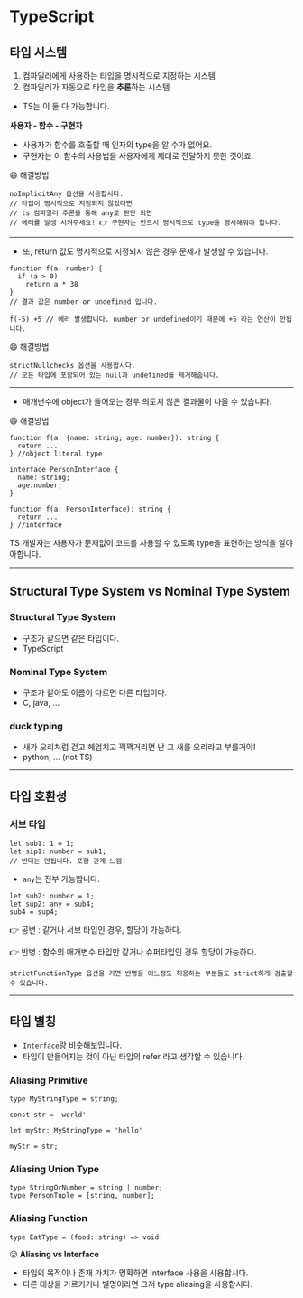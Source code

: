 # TypeScript

## 타입 시스템

1. 컴파일러에게 사용하는 타입을 명시적으로 지정하는 시스템
2. 컴파일러가 자동으로 타입을 **추론**하는 시스템
- TS는 이 둘 다 가능합니다.

**사용자 - 함수 - 구현자**

- 사용자가 함수를 호출할 때 인자의 type을 알 수가 없어요.
- 구현자는 이 함수의 사용법을 사용자에게 제대로 전달하지 못한 것이죠.

😄 해결방법

```tsx
noImplicitAny 옵션을 사용합시다.
// 타입이 명시적으로 지정되지 않았다면
// ts 컴파일러 추론을 통해 any로 판단 되면
// 에러를 발생 시켜주세요! 👉 구현자는 반드시 명시적으로 type을 명시해줘야 합니다.
```

---

- 또, return 값도 명시적으로 지정되지 않은 경우 문제가 발생할 수 있습니다.

```tsx
function f(a: number) {
  if (a > 0)
    return a * 38
}
// 결과 값은 number or undefined 입니다.

f(-5) +5 // 에러 발생합니다. number or undefined이기 때문에 +5 라는 연산이 안됩니다.
```

😄 해결방법

```tsx
strictNullchecks 옵션을 사용합시다.
// 모든 타입에 포함되어 있는 null과 undefined를 제거해줍니다.
```

---

- 매개변수에 object가 들어오는 경우 의도치 않은 결과물이 나올 수 있습니다.

😄 해결방법

```tsx
function f(a: {name: string; age: number}): string {
  return ...
} //object literal type
```

```tsx
interface PersonInterface {
  name: string;
  age:number;
}

function f(a: PersonInterface): string {
  return ...
} //interface
```

TS 개발자는 사용자가 문제없이 코드를 사용할 수 있도록 type을 표현하는 방식을 알야아합니다.

---

## Structural Type System vs Nominal Type System

### Structural Type System

- 구조가 같으면 같은 타입이다.
- TypeScript

### Nominal Type System

- 구조가 같아도 이름이 다르면 다른 타입이다.
- C, java, ...

### duck typing

- 새가 오리처럼 걷고 헤엄치고 꽥꽥거리면 난 그 새를 오리라고 부를거야!
- python, ... (not TS)

---

## 타입 호환성

### 서브 타입

```tsx
let sub1: 1 = 1;
let sip1: number = sub1; 
// 반대는 안됩니다. 포함 관계 느낌!
```

- `any`는 전부 가능합니다.

```tsx
let sub2: number = 1;
let sup2: any = sub4;
sub4 = sup4;
```

👉 공변 : 같거나 서브 타입인 경우, 할당이 가능하다.

👉 반병 : 함수의 매개변수 타입만 같거나 슈퍼타입인 경우 할당이 가능하다.

`strictFunctionType 옵션을 키면 반병을 어느정도 허용하는 부분들도 strict하게 검출할 수 있습니다.`

---

## 타입 별칭

- `Interface`랑 비슷해보입니다.
- 타입이 만들어지는 것이 아닌 타입의 refer 라고 생각할 수 있습니다.

### Aliasing Primitive

```tsx
type MyStringType = string;

const str = 'world'

let myStr: MyStringType = 'hello'

myStr = str;
```

### Aliasing Union Type

```tsx
type StringOrNumber = string | number;
type PersonTuple = [string, number];
```

### Aliasing Function

```tsx
type EatType = (food: string) => void
```

😥 **Aliasing vs Interface**

- 타입의 목적이나 존재 가치가 명확하면 Interface 사용을 사용합시다.
- 다른 대상을 가르키거나 별명이라면 그저 type aliasing을 사용합시다.

